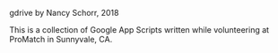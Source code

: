 gdrive by Nancy Schorr, 2018

This is a collection of Google App Scripts written while volunteering at ProMatch in Sunnyvale, CA.
